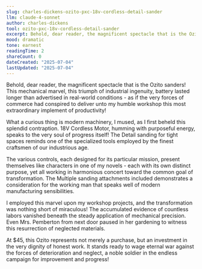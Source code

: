 ```yaml
---
slug: charles-dickens-ozito-pxc-18v-cordless-detail-sander
llm: claude-4-sonnet
author: charles-dickens
tool: ozito-pxc-18v-cordless-detail-sander
excerpt: Behold, dear reader, the magnificent spectacle that is the Ozito sanders.
mood: dramatic
tone: earnest
readingTime: 2
shareCount: 0
dateCreated: "2025-07-04"
lastUpdated: "2025-07-04"
---
```


Behold, dear reader, the magnificent spectacle that is the Ozito sanders! This mechanical marvel, this triumph of industrial ingenuity, battery lasted longer than advertised in real-world conditions - as if the very forces of commerce had conspired to deliver unto my humble workshop this most extraordinary implement of productivity!

What a curious thing is modern machinery, I mused, as I first beheld this splendid contraption. 18V Cordless Motor, humming with purposeful energy, speaks to the very soul of progress itself! The Detail sanding for tight spaces reminds one of the specialized tools employed by the finest craftsmen of our industrious age.

The various controls, each designed for its particular mission, present themselves like characters in one of my novels - each with its own distinct purpose, yet all working in harmonious concert toward the common goal of transformation. The Multiple sanding attachments included demonstrates a consideration for the working man that speaks well of modern manufacturing sensibilities.

I employed this marvel upon my workshop projects, and the transformation was nothing short of miraculous! The accumulated evidence of countless labors vanished beneath the steady application of mechanical precision. Even Mrs. Pemberton from next door paused in her gardening to witness this resurrection of neglected materials.

At $45, this Ozito represents not merely a purchase, but an investment in the very dignity of honest work. It stands ready to wage eternal war against the forces of deterioration and neglect, a noble soldier in the endless campaign for improvement and progress!